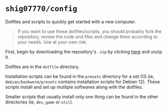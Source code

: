 # `shig07770/config`
Dotfiles and scripts to quickly get started with a new computer.

> If you want to use these dotfiles/scripts, you should probably fork the repository, review the code and files and change them according to your needs. Use at your own risk.

First, begin by downloading the repository's `.zip` by clicking [here](https://codeload.github.com/shig07770/config/zip/refs/heads/master) and unzip it.

Dotfiles are in the `dotfile` directory.

Installation scripts can be found in the `presets` directory for a set OS (ie, `debian/bookworm/presets` contains installation scripts for Debian 12). These scripts install and set up mutliple softwares along with the dotfiles.

Smaller scripts that usually install only one thing can be found in the other directories (ie, `dev`, `game` or `util`).
